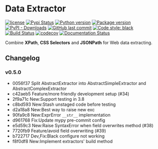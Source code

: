 # Data Extractor

[![license](https://img.shields.io/github/license/linw1995/data_extractor.svg)](https://github.com/linw1995/data_extractor/blob/master/LICENSE)
[![Pypi Status](https://img.shields.io/pypi/status/data_extractor.svg)](https://pypi.org/project/data_extractor)
[![Python version](https://img.shields.io/pypi/pyversions/data_extractor.svg)](https://pypi.org/project/data_extractor)
[![Package version](https://img.shields.io/pypi/v/data_extractor.svg)](https://pypi.org/project/data_extractor)
[![PyPI - Downloads](https://img.shields.io/pypi/dm/data-extractor.svg)](https://pypi.org/project/data_extractor)
[![GitHub last commit](https://img.shields.io/github/last-commit/linw1995/data_extractor.svg)](https://github.com/linw1995/data_extractor)
[![Code style: black](https://img.shields.io/badge/code%20style-black-000000.svg)](https://github.com/ambv/black)
[![Build Status](https://travis-ci.org/linw1995/data_extractor.svg?branch=master)](https://travis-ci.org/linw1995/data_extractor)
[![codecov](https://codecov.io/gh/linw1995/data_extractor/branch/master/graph/badge.svg)](https://codecov.io/gh/linw1995/data_extractor)
[![Documentation Status](https://readthedocs.org/projects/data-extractor/badge/?version=latest)](https://data-extractor.readthedocs.io/en/latest/?badge=latest)

Combine **XPath**, **CSS Selectors** and **JSONPath** for Web data extracting.

## Changelog

### v0.5.0

- 0056f37 Split AbstractExtractor into AbstractSimpleExtractor and AbstractComplexExtractor
- c42aeb5 Feature/more friendly development setup (#34)
- 2f9a71c New:Support testing in 3.8
- c8bd593 New:Stash unstaged code before testing
- d2a18a8 New:Best way to raise new exc
- 90fa9c8 New:ExprError `__str__` implementation
- d961768 Fix:Update mypy pre-commit config
- e5d59c3 New:Raise SyntaxError when field overwrites method (#38)
- 7720fb9 Feature/avoid field overwriting (#39)
- b722717 Dev,Fix:Black configure not working
- f8f0df8 New:Implement extractors' build method
